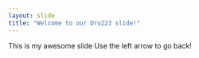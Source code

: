 ```yaml
---
layout: slide
title: "Welcome to our Dro223 slide!"
---
```

This is my awesome slide
Use the left arrow to go back!
